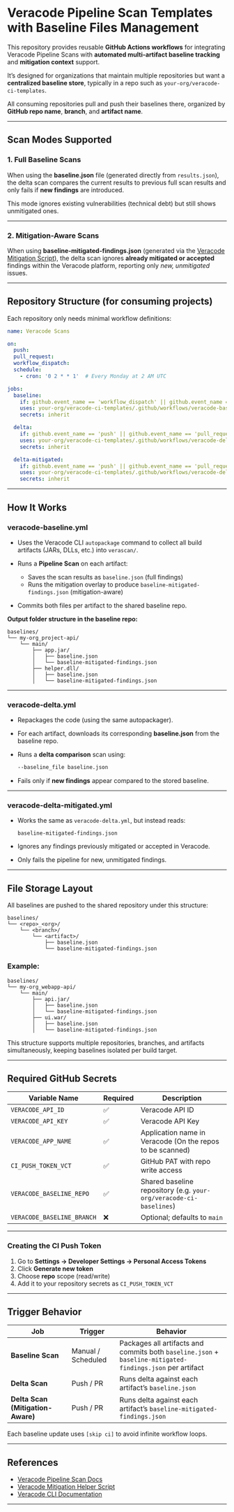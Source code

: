 
# Veracode Pipeline Scan Templates with Baseline Files Management

This repository provides reusable **GitHub Actions workflows** for integrating Veracode Pipeline Scans with **automated multi-artifact baseline tracking** and **mitigation context** support.

It’s designed for organizations that maintain multiple repositories but want a **centralized baseline store**, typically in a repo such as
`your-org/veracode-ci-templates`.

All consuming repositories pull and push their baselines there, organized by **GitHub repo name**, **branch**, and **artifact name**.

---

## Scan Modes Supported

### 1. **Full Baseline Scans**

When using the **baseline.json** file (generated directly from `results.json`), the delta scan compares the current results to previous full scan results and only fails if **new findings** are introduced.

This mode ignores existing vulnerabilities (technical debt) but still shows unmitigated ones.

---

### 2. **Mitigation-Aware Scans**

When using **baseline-mitigated-findings.json** (generated via the [Veracode Mitigation Script](https://github.com/tjarrettveracode/veracode-pipeline-mitigation)),
the delta scan ignores **already mitigated or accepted** findings within the Veracode platform, reporting only *new, unmitigated* issues.

---

## Repository Structure (for consuming projects)

Each repository only needs minimal workflow definitions:

```yaml
name: Veracode Scans

on:
  push:
  pull_request:
  workflow_dispatch:
  schedule:
    - cron: '0 2 * * 1'  # Every Monday at 2 AM UTC

jobs:
  baseline:
    if: github.event_name == 'workflow_dispatch' || github.event_name == 'schedule'
    uses: your-org/veracode-ci-templates/.github/workflows/veracode-baseline.yml@main
    secrets: inherit

  delta:
    if: github.event_name == 'push' || github.event_name == 'pull_request'
    uses: your-org/veracode-ci-templates/.github/workflows/veracode-delta.yml@main
    secrets: inherit

  delta-mitigated:
    if: github.event_name == 'push' || github.event_name == 'pull_request'
    uses: your-org/veracode-ci-templates/.github/workflows/veracode-delta-mitigated.yml@main
    secrets: inherit
```

---

## How It Works

### **veracode-baseline.yml**

* Uses the Veracode CLI `autopackage` command to collect all build artifacts (JARs, DLLs, etc.) into `verascan/`.
* Runs a **Pipeline Scan** on each artifact:

  * Saves the scan results as `baseline.json` (full findings)
  * Runs the mitigation overlay to produce `baseline-mitigated-findings.json` (mitigation-aware)
* Commits both files per artifact to the shared baseline repo.

**Output folder structure in the baseline repo:**

```
baselines/
└── my-org_project-api/
    └── main/
        ├── app.jar/
        │   ├── baseline.json
        │   └── baseline-mitigated-findings.json
        ├── helper.dll/
        │   ├── baseline.json
        │   └── baseline-mitigated-findings.json
```

---

### **veracode-delta.yml**

* Repackages the code (using the same autopackager).
* For each artifact, downloads its corresponding **baseline.json** from the baseline repo.
* Runs a **delta comparison** scan using:

  ```bash
  --baseline_file baseline.json
  ```
* Fails only if **new findings** appear compared to the stored baseline.

---

### **veracode-delta-mitigated.yml**

* Works the same as `veracode-delta.yml`, but instead reads:

  ```
  baseline-mitigated-findings.json
  ```
* Ignores any findings previously mitigated or accepted in Veracode.
* Only fails the pipeline for new, unmitigated findings.

---

## File Storage Layout

All baselines are pushed to the shared repository under this structure:

```
baselines/
└── <repo>_<org>/
    └── <branch>/
        └── <artifact>/
            ├── baseline.json
            └── baseline-mitigated-findings.json
```

### Example:

```
baselines/
└── my-org_webapp-api/
    └── main/
        ├── api.jar/
        │   ├── baseline.json
        │   └── baseline-mitigated-findings.json
        ├── ui.war/
        │   ├── baseline.json
        │   └── baseline-mitigated-findings.json
```

This structure supports multiple repositories, branches, and artifacts simultaneously, keeping baselines isolated per build target.

---

## Required GitHub Secrets

| Variable Name              | Required | Description                                                        |
| -------------------------- | -------- | ------------------------------------------------------------------ |
| `VERACODE_API_ID`          | ✅        | Veracode API ID                                                    |
| `VERACODE_API_KEY`         | ✅        | Veracode API Key                                                   |
| `VERACODE_APP_NAME`        | ✅        | Application name in Veracode (On the repos to be scanned)          |
| `CI_PUSH_TOKEN_VCT`        | ✅        | GitHub PAT with repo write access                                  |
| `VERACODE_BASELINE_REPO`   | ✅        | Shared baseline repository (e.g. `your-org/veracode-ci-baselines`) |
| `VERACODE_BASELINE_BRANCH` | ❌        | Optional; defaults to `main`                                       |

---

### Creating the CI Push Token

1. Go to **Settings → Developer Settings → Personal Access Tokens**
2. Click **Generate new token**
3. Choose **repo** scope (read/write)
4. Add it to your repository secrets as `CI_PUSH_TOKEN_VCT`

---

## Trigger Behavior

| Job                               | Trigger            | Behavior                                                                                                  |
| --------------------------------- | ------------------ | --------------------------------------------------------------------------------------------------------- |
| **Baseline Scan**                 | Manual / Scheduled | Packages all artifacts and commits both `baseline.json` + `baseline-mitigated-findings.json` per artifact |
| **Delta Scan**                    | Push / PR          | Runs delta against each artifact’s `baseline.json`                                                        |
| **Delta Scan (Mitigation-Aware)** | Push / PR          | Runs delta against each artifact’s `baseline-mitigated-findings.json`                                     |

Each baseline update uses `[skip ci]` to avoid infinite workflow loops.

---

## References

* [Veracode Pipeline Scan Docs](https://docs.veracode.com/r/r_pipeline_scan_commands)
* [Veracode Mitigation Helper Script](https://github.com/tjarrettveracode/veracode-pipeline-mitigation)
* [Veracode CLI Documentation](https://docs.veracode.com/r/CLI_Reference)

---
